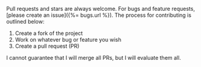 Pull requests and stars are always welcome. For bugs and feature requests, [please create an issue]({%= bugs.url %}). The process for contributing is outlined below:

1. Create a fork of the project
2. Work on whatever bug or feature you wish
3. Create a pull request (PR)

I cannot guarantee that I will merge all PRs, but I will evaluate them all.